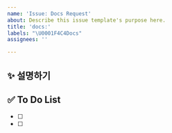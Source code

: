 ```yaml
---
name: 'Issue: Docs Request'
about: Describe this issue template's purpose here.
title: 'docs:'
labels: "\U0001F4C4Docs"
assignees: ''

---
```


## ✨ 설명하기

## ✅ To Do List

- [ ] 
- [ ]
